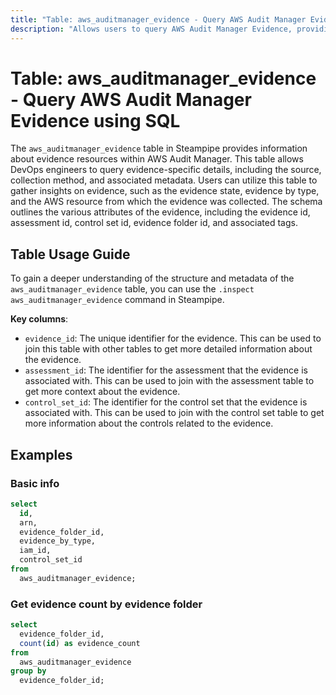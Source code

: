 ```yaml
---
title: "Table: aws_auditmanager_evidence - Query AWS Audit Manager Evidence using SQL"
description: "Allows users to query AWS Audit Manager Evidence, providing detailed information about evidence resources associated with assessments in AWS Audit Manager."
---
```


# Table: aws_auditmanager_evidence - Query AWS Audit Manager Evidence using SQL

The `aws_auditmanager_evidence` table in Steampipe provides information about evidence resources within AWS Audit Manager. This table allows DevOps engineers to query evidence-specific details, including the source, collection method, and associated metadata. Users can utilize this table to gather insights on evidence, such as the evidence state, evidence by type, and the AWS resource from which the evidence was collected. The schema outlines the various attributes of the evidence, including the evidence id, assessment id, control set id, evidence folder id, and associated tags.

## Table Usage Guide

To gain a deeper understanding of the structure and metadata of the `aws_auditmanager_evidence` table, you can use the `.inspect aws_auditmanager_evidence` command in Steampipe.

**Key columns**:

- `evidence_id`: The unique identifier for the evidence. This can be used to join this table with other tables to get more detailed information about the evidence.
- `assessment_id`: The identifier for the assessment that the evidence is associated with. This can be used to join with the assessment table to get more context about the evidence.
- `control_set_id`: The identifier for the control set that the evidence is associated with. This can be used to join with the control set table to get more information about the controls related to the evidence.

## Examples

### Basic info

```sql
select
  id,
  arn,
  evidence_folder_id,
  evidence_by_type,
  iam_id,
  control_set_id
from
  aws_auditmanager_evidence;
```

### Get evidence count by evidence folder

```sql
select
  evidence_folder_id,
  count(id) as evidence_count
from
  aws_auditmanager_evidence
group by
  evidence_folder_id;
```
